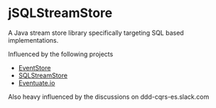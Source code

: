# jSQLStreamStore

A Java stream store library specifically targeting SQL based implementations. 

Influenced by the following projects
* [EventStore](https://github.com/EventStore/EventStore)
* [SQLStreamStore](https://github.com/SQLStreamStore/SQLStreamStore)
* [Eventuate.io](http://eventuate.io/)

Also heavy influenced by the discussions on ddd-cqrs-es.slack.com
